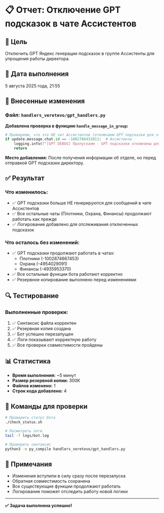 # 📋 Отчет: Отключение GPT подсказок в чате Ассистентов

## 🎯 Цель
Отключить GPT Яндекс генерации подсказок в группе Ассистенты для упрощения работы директора.

## 📅 Дата выполнения
5 августа 2025 года, 21:55

## 🔧 Внесенные изменения

### Файл: `handlers_veretevo/gpt_handlers.py`

**Добавлена проверка в функцию `handle_message_in_group`:**
```python
# Проверяем, что это НЕ чат Ассистентов (отключаем GPT подсказки для этого чата)
if update.message.chat.id == -1002766433811:  # Ассистенты
    logging.info(f"[GPT DEBUG] Пропускаем - GPT подсказки отключены для чата Ассистентов")
    return
```

**Место добавления:** После получения информации об отделе, но перед отправкой GPT подсказки директору.

## ✅ Результат

### Что изменилось:
- ✅ GPT подсказки больше НЕ генерируются для сообщений в чате Ассистентов
- ✅ Все остальные чаты (Плотники, Охрана, Финансы) продолжают работать как прежде
- ✅ Логирование добавлено для отслеживания отключенных подсказок

### Что осталось без изменений:
- ✅ GPT подсказки продолжают работать в чатах:
  - Плотники (-1002874667453)
  - Охрана (-4954029091) 
  - Финансы (-4935953370)
- ✅ Все остальные функции бота работают корректно
- ✅ Резервное копирование выполнено перед изменениями

## 🔍 Тестирование

### Выполненные проверки:
1. ✅ Синтаксис файла корректен
2. ✅ Резервная копия создана
3. ✅ Бот успешно перезапущен
4. ✅ Логи показывают корректную работу
5. ✅ Все проверки совместимости пройдены

## 📊 Статистика

- **Время выполнения:** ~5 минут
- **Размер резервной копии:** 300K
- **Файлов изменено:** 1
- **Строк кода добавлено:** 4

## 🚀 Команды для проверки

```bash
# Проверить статус бота
./check_status.sh

# Посмотреть логи
tail -f logs/bot.log

# Проверить синтаксис
python3 -m py_compile handlers_veretevo/gpt_handlers.py
```

## 📝 Примечания

- Изменения вступили в силу сразу после перезапуска
- Обратная совместимость сохранена
- Все существующие функции продолжают работать
- Логирование поможет отследить работу новой логики

---

**✅ Задача выполнена успешно!** 